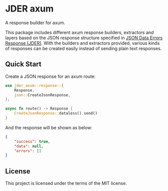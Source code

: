 # JDER axum

A response builder for axum.

This package includes different axum response builders, extractors and layers based on the JSON response structure specified in [JSON Data Errors Response (JDER)](https://github.com/jder-std/spec). With the builders and extractors provided, various kinds of responses can be created easily instead of sending plain text responses.

## Quick Start

Create a JSON response for an axum route:

```rust
use jder_axum::response::{
    Response,
    json::CreateJsonResponse,
};

async fn route() -> Response {
    CreateJsonResponse::dataless().send()
}
```

And the response will be shown as below:

```json
{
    "success": true,
    "data": null,
    "errors": []
}
```

## License

This project is licensed under the terms of the MIT license.

